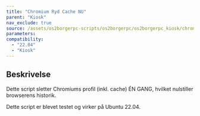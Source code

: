 ```yaml
---
title: "Chromium Ryd Cache NU"
parent: "Kiosk"
nav_exclude: true
source: /assets/os2borgerpc-scripts/os2borgerpc/os2borgerpc_kiosk/chromium_delete_profile.sh
parameters:
compatibility:  
  - "22.04"
  - "Kiosk"
---
```


## Beskrivelse
Dette script sletter Chromiums profil (inkl. cache) ÉN GANG, hvilket nulstiller browserens historik.

Dette script er blevet testet og virker på Ubuntu 22.04.